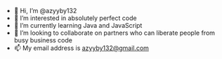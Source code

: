 - 👋 Hi, I’m @azyyby132
- 👀 I’m interested in absolutely perfect code
- 🌱 I’m currently learning Java and JavaScript
- 💞️ I’m looking to collaborate on partners who can liberate people from busy business code
- 📫 My email address is azyyby132@gmail.com

<!---
azyyby132/azyyby132 is a ✨ special ✨ repository because its `README.md` (this file) appears on your GitHub profile.
You can click the Preview link to take a look at your changes.
--->
